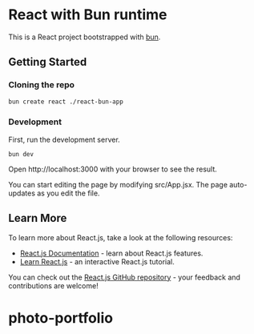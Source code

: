 # React with Bun runtime

This is a React project bootstrapped with [bun](https://bun.sh/).

## Getting Started

### Cloning the repo

```sh
bun create react ./react-bun-app
```

### Development

First, run the development server.

```
bun dev
```

Open http://localhost:3000 with your browser to see the result.

You can start editing the page by modifying src/App.jsx. The page auto-updates as you edit the file.

## Learn More

To learn more about React.js, take a look at the following resources:

- [React.js Documentation](https://reactjs.org/docs/getting-started.html) - learn about React.js features.
- [Learn React.js](https://reactjs.org/tutorial/tutorial.html) - an interactive React.js tutorial.

You can check out the [React.js GitHub repository](https://github.com/facebook/react) - your feedback and contributions are welcome!
# photo-portfolio
